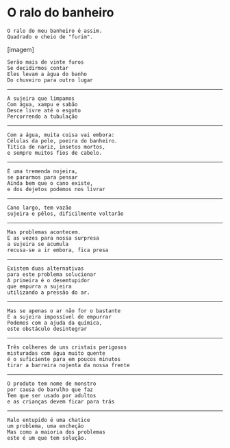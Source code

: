 O ralo do banheiro
==================

    O ralo do meu banheiro é assim.
    Quadrado e cheio de "furim".

[imagem]

    Serão mais de vinte furos
    Se decidirmos contar
    Eles levam a àgua do banho
    Do chuveiro para outro lugar

-----

    A sujeira que limpamos
    Com água, xampu e sabão
    Desce livre até o esgoto
    Percorrendo a tubulação

-----

    Com a água, muita coisa vai embora:
    Células da pele, poeira do banheiro.
    Titica de nariz, insetos mortos,
    e sempre muitos fios de cabelo.

----

    É uma tremenda nojeira, 
    se pararmos para pensar
    Ainda bem que o cano existe,
    e dos dejetos podemos nos livrar

-----

    Cano largo, tem vazão
    sujeira e pêlos, dificilmente voltarão

----

    Mas problemas acontecem.
    E as vezes para nossa surpresa
    a sujeira se acumula 
    recusa-se a ir embora, fica presa

----

    Existem duas alternativas 
    para este problema solucionar
    A primeira é o desemtupidor
    que empurra a sujeira
    utilizando a pressão do ar.

----

    Mas se apenas o ar não for o bastante
    E a sujeira impossível de empurrar
    Podemos com a ajuda da química,
    este obstáculo desintegrar

----

    Três colheres de uns cristais perigosos
    misturadas com água muito quente
    é o suficiente para em poucos minutos
    tirar a barreira nojenta da nossa frente

-----

    O produto tem nome de monstro
    por causa do barulho que faz
    Tem que ser usado por adultos
    e as crianças devem ficar para trás

-----

    Ralo entupido é uma chatice
    um problema, uma encheção
    Mas como a maioria dos problemas
    este é um que tem solução.
